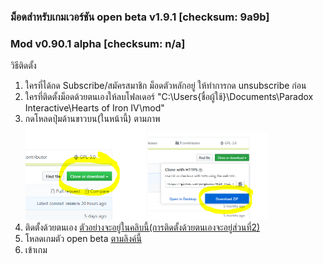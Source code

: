 ### ม็อดสำหรับเกมเวอร์ชัน open beta v1.9.1 [checksum: 9a9b] 
### Mod v0.90.1 alpha [checksum: n/a] </br>

วิธีติดตั้ง
 1. ใครที่ได้กด Subscribe/สมัครสมาชิก ม็อดตัวหลักอยู่ ให้ทำการกด unsubscribe ก่อน </br>
 2. ใครที่ติดตั้งม็อดด้วยตนเองให้ลบโฟลเดอร์ "C:\Users\{ชื่อผู้ใช้}\Documents\Paradox Interactive\Hearts of Iron IV\mod" </br>
 3. กดโหลดปุ่มด้านขาวบน(ในหน้านี้) ตามภาพ </br>
 <img src="docs/images/open_beta/dl_mod1.png" width="40%"> <img src="docs/images/open_beta/dl_mod2.png" width="40%">
 4. ติดตั้งด้วยตนเอง [ตัวอย่างจะอยู่ในคลิบนี้(การติดตั้งด้วยตนเองจะอยู่ส่วนที่2)](https://youtu.be/c_Kt8elBl3Y)
 5. โหลดเกมตัว open beta [ตามลิงค์นี้](https://forum.paradoxplaza.com/forum/index.php?threads/hoi4-1-9-1-beta-patch-available-now.1348928/)
 6. เข้าเกม
